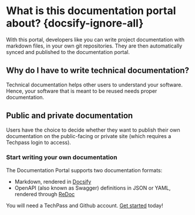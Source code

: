 # What is this documentation portal about? {docsify-ignore-all}

With this portal, developers like you can write project documentation with markdown files, in your own git repositories. They are then automatically synced and published to the documentation portal.

## Why do I have to write technical documentation?

Technical documentation helps other users to understand your software. Hence, your software that is meant to be reused needs proper documentation.

## Public and private documentation

Users have the choice to decide whether they want to publish their own documentation on the public-facing or private site (which requires a Techpass login to access).

### Start writing your own documentation

The Documentation Portal supports two documentation formats:

- Markdown, rendered in [Docsify](https://docsify.js.org)
- OpenAPI (also known as Swagger) definitions in JSON or YAML, rendered through [ReDoc](https://github.com/redocly/redoc)

You will need a TechPass and Github account. [Get started](get-started) today!

<!-- You will need a [TechPass](https://portal.techpass.gov.sg) and free [github.com](https://www.github.com) account. [Get started here](get-started). -->
